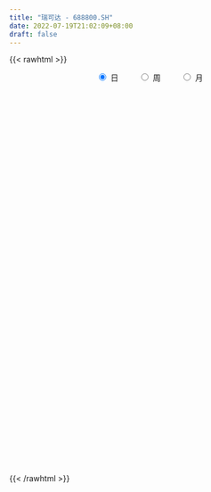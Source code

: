 ```yaml
---
title: "瑞可达 - 688800.SH"
date: 2022-07-19T21:02:09+08:00
draft: false
---
```

{{< rawhtml >}}
    <div style="text-align: center">
        <label style="padding: 1rem;"><input style="margin-right: .5rem" type="radio" name="period" value="D" checked onclick="period_change(this)">日</label>
        <label style="padding: 1rem;"><input style="margin-right: .5rem" type="radio" name="period" value="W" onclick="period_change(this)">周</label>
        <label style="padding: 1rem;"><input style="margin-right: .5rem" type="radio" name="period" value="M" onclick="period_change(this)">月</label>
    </div>
    <div id="chart" style="height: 700px;"></div> 
    <script type="text/javascript">
        const D_v = [173000.58,68394.93,41749.42,36392.82,18940.03,33389.83,48201.37,34519.11,25380.93,23760.52,35125.23,25265.91,25299.22,26226.22,25684.6,23265.61,26842.21,14514.76,6675.71,12321.97,6061.53,7987.99,34538.47,21691.25,18036.44,9671.72,11900.12,14184.71,9635.21,9261.22,10511.61,5196.71,7760.41,18551.32,7274.31,5450.75,9440.01,7488.5,5854.24,6842.69,5285.84,6412.19,10259.42,7087.72,5639.05,3454.71,1422.59,6055.27,8345.66,3587.12,6268.36,5003.21,2233.27,3162.41,4306.78,3396.06,13584.73,7692.38,7551.13,4082.8,6473.75,8421.5,6304.52,12288.23,22387.02,17958.62,19724.96,9991.37,14666.76,18415.24,22060.32,15357.1,24800.22,19459.24,16161.7,23300.88,22994.98,12056.05,21850.89,9194.43,15513.97,22661.97,21300.06,8126.48,13209.59,8246.92,13986.39,20812.34,5438.18,8203.76,8510.09,16156.07,5806.07,7458.39,6694.73,9987.43,9581.68,12016.63,6793.26,5090.64,6976.48,8387.21,9316.05,9372.8,6588.55,6029.7,3074.56,7322.54,5491.55,7409.89,9214.89,7449.07,9993.93,6593.93,8192.77,6377.4,7399.38,10997.66,9979.94,13566.35,8049.04,5725.07,6624.15,6548.95,15957.22,9674.07,19468.93,8052.25,14103.15,12522.96,12048.37,8659.48,11627.15,8547.42,9673.61,5618.28,4883.3,9665.54,6462.83,2928.86,8734.43,7841.25,7318.91,6418.13,5578.3,5454.75,3187.7,12456.14,10807.5,13897.76,13421.06,8982.49,12514.23,6538.44,6028.35,7802.96,10946.01,16503.95,8024.77,8228.23,5129.32,7216.25,13210.92,12189.08,7243.7,4270.61,6487.38,4258.8,4702.95,7325.06,11620.54,7480.35,11924.33,7793.18,7927.42,5216.84,12923.7,12418.85,11114.09,4666.69,5913.11,3994.07,3636.98,4337.25,5748.18,7722.34,16755.55,12593.76,7932.82,4674.3,7049.48,5697.07,7789.55,5010.64,4169.73,5370.49,3653.78,5868.62,4073.24,4175.64,5295.81,3857.6,3163.1,4977.2,6318.79,4752.86,7737.13,10979.76,14947.32,10937.38,8675.53,5588.79,5994.23,9994.32,7912.1,4830.2,9243.11,9958.22,13077.47,8663.1,13921.33,16341.4,11509.15,17372.21,9625.52,8824.24,10759.85,10668.49,11386.42,8791.79,7270.4,22610.37,10908.47,11221.24,7338.8,4455.98,7992.85,5578.76,6637.3,7482.42]
const D_histogram = [0.0,-0.3031339031,-0.9839011047,-2.0134036005,-2.2775733211,-1.3320792467,-0.1458939833,0.2147954622,-0.143835896,-0.103289736,-0.0173770905,-0.0038583599,-0.2278676044,0.0732966828,0.5281308184,1.0784860762,1.1730274345,1.0501869101,0.6317683284,0.0945301304,-0.0814395686,-0.3814945557,-0.1524115256,0.217335793,0.3369205024,0.1592924793,0.1604283323,0.526540853,0.6013290542,0.5029078069,0.2188869756,-0.1064473451,-0.2240371025,-0.6329582412,-0.905487324,-1.2140244486,-1.4866227316,-1.4618316932,-1.4362344984,-1.3271519656,-1.1135526882,-1.0785907349,-0.7369639345,-0.3540097712,-0.2260730692,-0.201626448,-0.1854314919,-0.6119858473,-0.7638811135,-0.4939673273,-0.3587921401,-0.1171402621,-0.0081374165,0.0145807295,0.0770814614,0.2740223364,0.9846210505,1.4179947259,1.7863143275,1.7222520818,1.4434118797,1.4401408507,1.104235327,0.8289271951,1.1931801859,1.7348196378,1.8447525364,1.8630329874,2.4255689224,2.5960509831,2.9188476789,2.7213101366,2.4538697745,2.5747917671,3.5906280616,3.820655969,3.3835873424,3.0222279904,2.475954878,1.983555367,1.822544742,1.1396256118,0.694387793,0.3254313251,0.5410855443,0.5566869004,0.6656214635,0.3133720164,-0.1608540405,-0.0500442326,-0.5265705354,-1.332283744,-1.8555188023,-2.426591088,-2.5856610577,-2.7913523215,-2.2394791511,-1.0451521557,-0.6583683328,-0.5718740416,-0.7170312965,-0.0638490118,0.0811259335,0.6828243705,0.6863622873,0.3349329623,0.4130237511,0.7304055244,0.5591601396,-0.0714652673,-1.0882642503,-1.9537312505,-2.1799372421,-2.5815063051,-3.1407215217,-3.3078912015,-2.3176698466,-1.5267758691,-0.7130871664,0.1919218699,0.3009103069,0.4782900621,0.2018569126,-0.5230376462,-1.3979294129,-1.9738098797,-2.5547794221,-2.8161191454,-3.2411850612,-3.6294350268,-3.9008905296,-3.6401458173,-3.6064140358,-3.4634582611,-2.9861615778,-2.2377490251,-1.6534820579,-0.742661687,-0.1805684292,0.0783737571,0.0142148866,0.5281725939,0.9908775583,1.3643116484,1.385329132,1.626646791,1.3515099663,0.7793284783,0.1404428612,-0.672368019,-0.9112357177,-1.0450787605,-0.5848585576,-0.3194481861,-0.2588872596,-0.3656827124,0.1674283279,0.8365286634,1.1275804972,1.408911281,1.6400248386,1.8608241536,1.9285166307,2.2350015319,2.4625890252,2.3296206472,2.6838905312,2.5830457125,2.0565822998,1.0099296286,-0.1098146991,-0.9668952577,-1.8770532302,-2.268796621,-2.5843168674,-2.6624293708,-2.0391261561,-1.1197261332,-0.6940921549,-0.3759479808,-0.152484295,-0.2103295886,-0.779853966,-0.9332708412,-0.6963710848,-0.6896143476,0.4306805757,1.5816661825,2.1863397728,2.6722905441,2.9961035751,3.1070580721,2.9121547721,2.6650571177,2.1764204124,1.9399523336,1.7137980684,1.5001430597,1.2708327067,1.0529595861,0.6157892828,0.1347953954,-0.1317789402,-0.5266532976,-0.7541287774,-0.7934771778,-0.5744701657,0.1275113134,0.7556122067,1.1827806926,1.0287889097,0.6279457265,0.6924867313,1.0992812332,1.2047290841,0.9343356617,0.5259328101,0.3179966016,0.1482435569,-0.1447312621,-0.2458948808,0.5052736673,0.9115742852,0.8020112693,0.6474464046,0.0737180915,-0.0136009114,-0.1118042488,-0.3103442493,-0.4808861145,-0.6404357603,0.2288759909,0.2546865179,0.5322778649,0.6009184349,0.4723598819,0.8946725039,0.9999064029,1.4085091114,1.1542743296]
const D_fast = [0.0,-0.3789173789,-1.3056598567,-2.8385132525,-3.6720763034,-3.0596020407,-1.9098902731,-1.495501962,-1.8900922943,-1.8753685683,-1.7938001954,-1.7812460548,-2.0622222004,-1.7427337424,-1.1558669022,-0.3358901254,0.0519080915,0.1916142946,-0.0688622049,-0.5824678703,-0.7787974615,-1.1742260875,-0.9832459387,-0.5591646719,-0.355349837,-0.4931547403,-0.4519118042,0.0458359298,0.2709563946,0.298262099,0.0689630115,-0.2829831454,-0.4565821784,-1.0237428775,-1.5226437912,-2.134687028,-2.7789409938,-3.1196078788,-3.4530693086,-3.6757747672,-3.7405636619,-3.9752493923,-3.8178635755,-3.523411855,-3.4519934203,-3.4779534111,-3.508116328,-4.0876671452,-4.4305326898,-4.2841107354,-4.2386335832,-4.0262667708,-3.9192982793,-3.8929349509,-3.8111638537,-3.5457173946,-2.5889634178,-1.8010910609,-0.9861928775,-0.6196921027,-0.5376793349,-0.1809151512,-0.2407618432,-0.3088381763,0.353709861,1.3290542223,1.900175255,2.3842139529,3.5531421185,4.3726369249,5.4251455405,5.9079355323,6.2539626139,7.0185825482,8.9320758581,10.1172677577,10.5260959668,10.9202936124,10.9930092195,10.9964985503,11.2911241108,10.8931113834,10.6214705129,10.3338718763,10.6847974815,10.8395705628,11.1149104918,10.8410040488,10.3265644818,10.4248632315,9.8166942949,8.6779101503,7.6907953914,6.5130753337,5.7075900995,4.8040607553,4.7960641381,5.7291030944,5.9512948341,5.894820615,5.570405536,6.2076255677,6.3728819963,7.1452865259,7.3204150146,7.0527189301,7.2340656567,7.7340488111,7.7025934613,7.0541017375,5.765236692,4.4113368792,3.6401465771,2.5932009378,1.2488053408,0.2546628606,0.6654667538,1.0746667641,1.7100836751,2.6630731789,2.8472891927,3.1442414633,2.9182725419,2.0626185717,0.8382444518,-0.231088485,-1.4507528829,-2.4161223925,-3.6514845737,-4.947093296,-6.1937714312,-6.8430631732,-7.7109349007,-8.4338436912,-8.7030874024,-8.514112106,-8.3432156532,-7.6180607041,-7.1011095536,-6.822573928,-6.8831790768,-6.237178221,-5.5267538671,-4.8122418649,-4.4448920982,-3.7969127415,-3.7341720747,-4.1115214431,-4.7152963449,-5.6961992299,-6.1628758579,-6.5579885909,-6.2439830274,-6.0584347024,-6.0625955908,-6.2608117217,-5.6858435995,-4.807611098,-4.23466414,-3.6011055359,-2.9599857687,-2.2739804153,-1.7241587805,-0.8589234964,-0.0156887468,0.4337480371,1.4589905539,2.0039071633,1.9915893255,1.1974190615,0.050221059,-1.048583314,-2.4280045941,-3.3869471401,-4.3485466033,-5.0922664494,-4.9787447738,-4.3392762841,-4.0871653445,-3.8630081657,-3.6776655536,-3.7880932444,-4.5525811133,-4.9393156988,-4.8765087136,-5.0421555633,-3.814190496,-2.2677883437,-1.1165298101,0.0374935972,1.110332522,1.998051537,2.53118693,2.950353555,3.0058219528,3.2543419574,3.4566372093,3.6180179656,3.7064157892,3.7517825652,3.4685595826,3.021264544,2.7217454734,2.1952077916,1.7792001174,1.5414824225,1.6168718933,2.3507312006,3.1677351457,3.8905988047,3.9938042492,3.7499474977,3.9876101853,4.6692249954,5.0758551174,5.0390456105,4.7621259613,4.6336889033,4.5009967478,4.1718391133,4.0092017743,4.8866887393,5.5208829284,5.6118227299,5.6191194663,5.0638206761,4.9731014454,4.8469470458,4.570820983,4.2800575892,3.9603990033,4.8869297522,4.9764119087,5.3870727219,5.6059429006,5.5954743181,6.241455066,6.5966655658,7.3573955521,7.3917293527]
const D_slow = [0.0,-0.0757834758,-0.321758752,-0.8251096521,-1.3945029823,-1.727522794,-1.7639962898,-1.7102974243,-1.7462563983,-1.7720788323,-1.7764231049,-1.7773876949,-1.834354596,-1.8160304253,-1.6839977206,-1.4143762016,-1.121119343,-0.8585726155,-0.7006305333,-0.6769980007,-0.6973578929,-0.7927315318,-0.8308344132,-0.7765004649,-0.6922703393,-0.6524472195,-0.6123401365,-0.4807049232,-0.3303726596,-0.2046457079,-0.149923964,-0.1765358003,-0.2325450759,-0.3907846362,-0.6171564672,-0.9206625794,-1.2923182623,-1.6577761856,-2.0168348102,-2.3486228016,-2.6270109736,-2.8966586574,-3.080899641,-3.1694020838,-3.2259203511,-3.2763269631,-3.3226848361,-3.4756812979,-3.6666515763,-3.7901434081,-3.8798414431,-3.9091265087,-3.9111608628,-3.9075156804,-3.8882453151,-3.819739731,-3.5735844683,-3.2190857868,-2.772507205,-2.3419441845,-1.9810912146,-1.6210560019,-1.3449971702,-1.1377653714,-0.8394703249,-0.4057654155,0.0554227186,0.5211809655,1.1275731961,1.7765859419,2.5062978616,3.1866253957,3.8000928394,4.4437907811,5.3414477965,6.2966117888,7.1425086244,7.898065622,8.5170543415,9.0129431832,9.4685793688,9.7534857717,9.9270827199,10.0084405512,10.1437119373,10.2828836624,10.4492890283,10.5276320324,10.4874185223,10.4749074641,10.3432648303,10.0101938943,9.5463141937,8.9396664217,8.2932511573,7.5954130769,7.0355432891,6.7742552502,6.609663167,6.4666946566,6.2874368325,6.2714745795,6.2917560629,6.4624621555,6.6340527273,6.7177859679,6.8210419057,7.0036432867,7.1434333217,7.1255670048,6.8535009423,6.3650681296,5.8200838191,5.1747072429,4.3895268624,3.5625540621,2.9831366004,2.6014426331,2.4231708415,2.471151309,2.5463788857,2.6659514013,2.7164156294,2.5856562179,2.2361738646,1.7427213947,1.1040265392,0.3999967528,-0.4102995125,-1.3176582692,-2.2928809016,-3.2029173559,-4.1045208648,-4.9703854301,-5.7169258246,-6.2763630809,-6.6897335953,-6.8753990171,-6.9205411244,-6.9009476851,-6.8973939634,-6.765350815,-6.5176314254,-6.1765535133,-5.8302212303,-5.4235595325,-5.0856820409,-4.8908499214,-4.8557392061,-5.0238312108,-5.2516401403,-5.5129098304,-5.6591244698,-5.7389865163,-5.8037083312,-5.8951290093,-5.8532719273,-5.6441397615,-5.3622446372,-5.0100168169,-4.6000106073,-4.1348045689,-3.6526754112,-3.0939250282,-2.4782777719,-1.8958726101,-1.2248999773,-0.5791385492,-0.0649929743,0.1874894329,0.1600357581,-0.0816880563,-0.5509513639,-1.1181505191,-1.7642297359,-2.4298370786,-2.9396186177,-3.219550151,-3.3930731897,-3.4870601849,-3.5251812586,-3.5777636558,-3.7727271473,-4.0060448576,-4.1801376288,-4.3525412157,-4.2448710718,-3.8494545261,-3.3028695829,-2.6347969469,-1.8857710531,-1.1090065351,-0.3809678421,0.2852964373,0.8294015404,1.3143896238,1.7428391409,2.1178749059,2.4355830825,2.6988229791,2.8527702998,2.8864691486,2.8535244136,2.7218610892,2.5333288948,2.3349596004,2.191342059,2.2232198873,2.412122939,2.7078181121,2.9650153395,3.1220017712,3.295123454,3.5699437623,3.8711260333,4.1047099487,4.2361931513,4.3156923017,4.3527531909,4.3165703754,4.2550966552,4.381415072,4.6093086433,4.8098114606,4.9716730617,4.9901025846,4.9867023568,4.9587512946,4.8811652323,4.7609437036,4.6008347636,4.6580537613,4.7217253908,4.854794857,5.0050244657,5.1231144362,5.3467825622,5.5967591629,5.9488864407,6.2374550231]
const D_data = [['2021-07-22', 68.0, 95.5, 68.0, 99.69],['2021-07-23', 90.98, 90.75, 83.5, 92.99],['2021-07-26', 91.0, 82.8, 81.5, 92.74],['2021-07-27', 83.0, 72.5, 70.33, 83.8],['2021-07-28', 72.5, 76.7, 69.05, 79.7],['2021-07-29', 76.0, 92.04, 76.0, 92.04],['2021-07-30', 98.0, 100.0, 93.1, 102.8],['2021-08-02', 97.0, 93.63, 85.3, 99.86],['2021-08-03', 91.08, 84.4, 82.78, 91.7],['2021-08-04', 85.0, 88.19, 82.82, 89.57],['2021-08-05', 89.18, 88.8, 87.02, 94.66],['2021-08-06', 89.13, 87.9, 85.18, 92.0],['2021-08-09', 85.88, 84.0, 78.75, 86.98],['2021-08-10', 82.23, 90.47, 81.38, 90.71],['2021-08-11', 89.2, 94.44, 86.11, 95.87],['2021-08-12', 93.4, 98.79, 92.57, 100.98],['2021-08-13', 100.79, 95.55, 94.41, 108.02],['2021-08-16', 96.05, 93.5, 89.66, 97.25],['2021-08-17', 92.0, 88.89, 88.2, 94.47],['2021-08-18', 89.2, 85.0, 82.06, 90.72],['2021-08-19', 84.25, 87.5, 82.51, 88.33],['2021-08-20', 89.0, 84.36, 83.01, 91.08],['2021-08-23', 85.83, 90.47, 83.01, 94.49],['2021-08-24', 94.31, 93.77, 89.76, 94.31],['2021-08-25', 93.77, 92.08, 91.51, 97.66],['2021-08-26', 93.1, 88.3, 88.0, 93.92],['2021-08-27', 86.0, 90.1, 84.03, 90.88],['2021-08-30', 87.97, 95.87, 87.78, 96.67],['2021-08-31', 96.11, 93.81, 92.0, 97.65],['2021-09-01', 93.26, 91.98, 88.58, 93.66],['2021-09-02', 90.11, 88.88, 87.28, 90.2],['2021-09-03', 88.0, 86.73, 86.15, 90.79],['2021-09-06', 87.0, 87.97, 86.18, 91.38],['2021-09-07', 89.3, 82.5, 78.0, 89.3],['2021-09-08', 81.5, 81.67, 79.35, 82.7],['2021-09-09', 80.75, 78.68, 78.25, 81.48],['2021-09-10', 78.0, 76.31, 73.21, 79.26],['2021-09-13', 76.66, 77.97, 73.21, 79.39],['2021-09-14', 78.88, 76.69, 75.9, 79.27],['2021-09-15', 76.66, 76.68, 73.06, 77.66],['2021-09-16', 77.55, 77.53, 74.41, 78.12],['2021-09-17', 78.38, 74.69, 74.0, 78.52],['2021-09-22', 74.0, 78.4, 70.55, 80.33],['2021-09-23', 79.44, 80.0, 75.85, 81.05],['2021-09-24', 79.01, 77.5, 76.12, 79.42],['2021-09-27', 75.22, 75.98, 75.0, 77.51],['2021-09-28', 75.13, 75.36, 74.52, 76.16],['2021-09-29', 76.5, 67.89, 66.9, 76.5],['2021-09-30', 67.77, 68.7, 67.21, 70.76],['2021-10-08', 73.37, 73.27, 71.69, 75.22],['2021-10-11', 73.75, 71.79, 69.89, 73.87],['2021-10-12', 71.16, 73.4, 70.39, 74.64],['2021-10-13', 72.03, 72.08, 71.01, 73.02],['2021-10-14', 73.5, 70.8, 70.59, 73.5],['2021-10-15', 72.0, 71.01, 70.51, 72.7],['2021-10-18', 71.99, 72.99, 71.23, 74.68],['2021-10-19', 71.6, 81.87, 71.6, 85.0],['2021-10-20', 81.0, 81.98, 78.24, 83.5],['2021-10-21', 83.0, 84.2, 79.0, 86.48],['2021-10-22', 84.18, 80.65, 80.11, 84.18],['2021-10-25', 79.99, 77.99, 77.6, 80.99],['2021-10-26', 78.99, 81.58, 75.99, 82.56],['2021-10-27', 82.9, 77.3, 77.19, 82.9],['2021-10-28', 77.88, 77.0, 72.0, 77.88],['2021-10-29', 80.0, 85.93, 79.99, 89.89],['2021-11-01', 86.39, 91.7, 85.85, 94.44],['2021-11-02', 91.59, 89.47, 88.16, 95.9],['2021-11-03', 92.34, 90.2, 88.99, 94.65],['2021-11-04', 90.68, 100.44, 90.68, 103.19],['2021-11-05', 101.05, 99.74, 97.0, 107.44],['2021-11-08', 98.57, 105.51, 94.44, 108.15],['2021-11-09', 107.0, 102.0, 100.2, 108.78],['2021-11-10', 101.58, 102.44, 99.27, 109.79],['2021-11-11', 102.44, 109.52, 102.44, 114.21],['2021-11-12', 109.79, 127.0, 108.5, 128.19],['2021-11-15', 131.99, 124.34, 119.1, 131.99],['2021-11-16', 126.0, 119.27, 116.81, 127.8],['2021-11-17', 119.27, 121.7, 118.21, 127.09],['2021-11-18', 122.91, 120.3, 116.0, 124.88],['2021-11-19', 118.0, 121.2, 116.85, 123.37],['2021-11-22', 120.73, 126.43, 119.0, 128.48],['2021-11-23', 126.37, 120.16, 114.96, 128.0],['2021-11-24', 117.8, 122.22, 116.4, 128.66],['2021-11-25', 125.35, 122.8, 117.59, 126.79],['2021-11-26', 121.98, 131.5, 121.35, 134.38],['2021-11-29', 130.47, 131.52, 127.88, 136.5],['2021-11-30', 134.55, 135.0, 126.33, 139.86],['2021-12-01', 134.5, 130.45, 127.35, 134.5],['2021-12-02', 128.0, 128.24, 127.0, 131.88],['2021-12-03', 129.56, 136.0, 127.05, 136.5],['2021-12-06', 133.43, 128.9, 127.89, 135.01],['2021-12-07', 128.9, 122.0, 117.0, 132.8],['2021-12-08', 123.83, 122.05, 120.0, 124.99],['2021-12-09', 122.57, 118.08, 117.31, 122.57],['2021-12-10', 115.67, 120.48, 115.67, 124.93],['2021-12-13', 122.29, 117.88, 116.0, 122.29],['2021-12-14', 118.9, 127.34, 117.43, 129.99],['2021-12-15', 127.34, 139.8, 123.86, 142.33],['2021-12-16', 139.82, 134.24, 132.8, 142.11],['2021-12-17', 132.09, 132.2, 130.0, 135.6],['2021-12-20', 133.52, 129.53, 125.35, 134.41],['2021-12-21', 129.41, 141.5, 125.77, 142.74],['2021-12-22', 138.74, 138.2, 137.31, 149.9],['2021-12-23', 134.8, 147.17, 132.29, 148.5],['2021-12-24', 147.4, 142.8, 141.5, 149.4],['2021-12-27', 140.11, 138.77, 136.18, 143.43],['2021-12-28', 138.23, 144.68, 137.46, 145.15],['2021-12-29', 145.19, 150.2, 137.0, 152.0],['2021-12-30', 145.91, 146.0, 144.39, 151.31],['2021-12-31', 145.37, 139.28, 137.5, 149.0],['2022-01-04', 137.0, 130.5, 127.01, 139.35],['2022-01-05', 128.29, 127.01, 121.23, 130.49],['2022-01-06', 124.84, 131.27, 123.5, 132.86],['2022-01-07', 130.15, 126.24, 122.83, 132.66],['2022-01-10', 128.13, 120.04, 117.89, 128.13],['2022-01-11', 118.45, 120.96, 117.38, 123.2],['2022-01-12', 122.77, 135.91, 120.73, 136.79],['2022-01-13', 139.7, 137.1, 131.55, 140.04],['2022-01-14', 136.25, 141.2, 135.0, 150.85],['2022-01-17', 141.98, 147.15, 139.96, 156.86],['2022-01-18', 147.24, 140.48, 140.0, 147.76],['2022-01-19', 139.66, 142.8, 135.6, 145.78],['2022-01-20', 139.8, 137.5, 133.42, 142.59],['2022-01-21', 137.78, 129.41, 128.21, 140.37],['2022-01-24', 122.38, 122.76, 118.01, 127.19],['2022-01-25', 115.56, 121.5, 115.5, 127.87],['2022-01-26', 121.5, 116.68, 112.51, 126.5],['2022-01-27', 115.03, 116.35, 113.0, 120.0],['2022-01-28', 116.23, 110.0, 108.1, 119.5],['2022-02-07', 113.0, 105.37, 103.45, 114.0],['2022-02-08', 105.37, 101.76, 99.33, 105.37],['2022-02-09', 103.29, 104.98, 99.1, 107.29],['2022-02-10', 109.62, 99.5, 96.69, 109.62],['2022-02-11', 97.62, 97.86, 96.15, 102.66],['2022-02-14', 98.0, 100.38, 92.51, 103.72],['2022-02-15', 101.89, 104.15, 98.77, 105.0],['2022-02-16', 104.15, 103.22, 98.63, 104.3],['2022-02-17', 102.59, 109.44, 101.7, 111.19],['2022-02-18', 107.68, 107.71, 104.6, 112.7],['2022-02-21', 107.6, 105.11, 104.4, 108.77],['2022-02-22', 104.3, 100.64, 98.92, 104.56],['2022-02-23', 100.64, 108.35, 100.37, 109.77],['2022-02-24', 108.35, 110.02, 105.99, 113.05],['2022-02-25', 112.5, 111.21, 106.68, 112.5],['2022-02-28', 110.28, 108.11, 105.7, 111.84],['2022-03-01', 108.5, 111.99, 105.0, 113.6],['2022-03-02', 110.21, 105.87, 105.87, 110.25],['2022-03-03', 105.5, 99.99, 97.49, 106.85],['2022-03-04', 100.24, 95.54, 95.0, 100.74],['2022-03-07', 96.4, 88.5, 86.6, 96.91],['2022-03-08', 88.92, 91.47, 87.68, 93.88],['2022-03-09', 95.8, 90.22, 88.0, 95.8],['2022-03-10', 92.39, 97.1, 92.39, 99.67],['2022-03-11', 96.5, 95.45, 92.5, 99.18],['2022-03-14', 93.38, 92.71, 91.16, 94.61],['2022-03-15', 92.0, 89.4, 88.49, 94.37],['2022-03-16', 92.0, 97.66, 88.11, 100.8],['2022-03-17', 100.17, 102.21, 98.79, 107.36],['2022-03-18', 105.0, 100.08, 98.5, 105.01],['2022-03-21', 100.08, 101.79, 97.2, 104.0],['2022-03-22', 98.63, 103.09, 98.05, 105.0],['2022-03-23', 103.3, 104.97, 99.31, 107.9],['2022-03-24', 116.98, 104.8, 101.66, 116.98],['2022-03-25', 104.91, 110.0, 102.01, 112.0],['2022-03-28', 108.94, 111.95, 105.55, 113.83],['2022-03-29', 113.88, 109.3, 108.74, 113.89],['2022-03-30', 110.0, 117.8, 107.29, 117.8],['2022-03-31', 117.8, 114.77, 112.6, 120.0],['2022-04-01', 113.99, 109.55, 108.31, 114.5],['2022-04-06', 109.55, 100.0, 98.37, 109.55],['2022-04-07', 99.49, 93.59, 93.0, 100.0],['2022-04-08', 93.69, 91.09, 90.77, 96.98],['2022-04-11', 95.64, 84.44, 84.01, 95.64],['2022-04-12', 85.2, 85.62, 81.04, 87.98],['2022-04-13', 85.89, 82.5, 81.66, 85.89],['2022-04-14', 84.0, 82.0, 81.27, 85.78],['2022-04-15', 81.98, 90.0, 68.94, 90.63],['2022-04-18', 91.0, 96.19, 85.38, 97.7],['2022-04-19', 94.94, 92.45, 92.0, 99.17],['2022-04-20', 93.96, 92.2, 91.1, 95.97],['2022-04-21', 90.76, 91.77, 90.76, 95.95],['2022-04-22', 91.0, 88.04, 87.3, 91.2],['2022-04-25', 85.35, 79.0, 78.4, 87.06],['2022-04-26', 76.63, 81.01, 76.63, 83.0],['2022-04-27', 78.6, 84.89, 75.5, 87.0],['2022-04-28', 83.61, 81.5, 77.64, 83.64],['2022-04-29', 87.9, 97.8, 83.05, 97.8],['2022-05-05', 97.97, 104.58, 97.97, 106.0],['2022-05-06', 101.58, 103.5, 100.58, 108.5],['2022-05-09', 101.2, 106.5, 101.2, 107.98],['2022-05-10', 103.03, 108.62, 102.98, 110.58],['2022-05-11', 105.36, 109.37, 105.36, 115.0],['2022-05-12', 110.05, 107.62, 104.0, 113.11],['2022-05-13', 107.62, 108.0, 104.63, 109.48],['2022-05-16', 108.96, 105.0, 104.83, 110.53],['2022-05-17', 105.51, 108.0, 104.73, 109.13],['2022-05-18', 108.0, 108.56, 105.5, 110.0],['2022-05-19', 105.19, 109.09, 105.19, 112.99],['2022-05-20', 107.5, 109.13, 106.5, 112.55],['2022-05-23', 108.64, 109.36, 105.0, 110.52],['2022-05-24', 109.04, 105.9, 103.6, 114.6],['2022-05-25', 105.5, 103.57, 101.3, 107.5],['2022-05-26', 103.83, 104.64, 100.26, 106.52],['2022-05-27', 105.0, 101.37, 99.1, 107.52],['2022-05-30', 102.29, 101.64, 97.88, 102.29],['2022-05-31', 100.6, 103.0, 98.09, 104.14],['2022-06-01', 102.1, 106.5, 102.03, 108.84],['2022-06-02', 105.0, 115.19, 103.9, 117.0],['2022-06-06', 117.0, 118.56, 114.2, 126.36],['2022-06-07', 118.01, 120.05, 114.0, 121.16],['2022-06-08', 121.0, 114.8, 112.01, 121.0],['2022-06-09', 113.13, 111.3, 108.8, 114.57],['2022-06-10', 111.0, 117.21, 110.0, 118.5],['2022-06-13', 116.11, 123.99, 114.85, 126.33],['2022-06-14', 125.0, 123.06, 116.74, 125.0],['2022-06-15', 125.2, 119.33, 119.0, 126.5],['2022-06-16', 119.0, 116.94, 115.7, 120.69],['2022-06-17', 115.42, 118.73, 114.98, 121.19],['2022-06-20', 117.0, 118.99, 117.0, 126.8],['2022-06-21', 120.0, 116.81, 114.45, 122.71],['2022-06-22', 117.51, 118.6, 115.73, 124.0],['2022-06-23', 121.0, 131.77, 119.48, 133.99],['2022-06-24', 132.13, 131.8, 128.0, 135.99],['2022-06-27', 132.0, 127.5, 125.32, 134.15],['2022-06-28', 126.51, 127.5, 123.67, 129.41],['2022-06-29', 125.05, 121.27, 121.08, 128.3],['2022-06-30', 121.27, 126.31, 120.2, 130.18],['2022-07-01', 126.31, 126.33, 123.2, 132.89],['2022-07-04', 129.99, 124.8, 118.61, 130.85],['2022-07-05', 125.98, 124.52, 120.5, 127.0],['2022-07-06', 124.75, 123.98, 120.76, 126.9],['2022-07-07', 124.62, 139.3, 122.06, 141.5],['2022-07-08', 139.3, 132.02, 131.5, 143.48],['2022-07-11', 130.05, 137.0, 127.0, 139.44],['2022-07-12', 135.66, 136.48, 133.66, 141.68],['2022-07-13', 137.88, 135.0, 131.08, 138.66],['2022-07-14', 135.43, 144.0, 134.61, 146.33],['2022-07-15', 139.02, 143.0, 139.0, 145.77],['2022-07-18', 140.91, 149.99, 137.37, 149.99],['2022-07-19', 147.0, 144.0, 142.02, 153.7]]
const W_v = [241395.51,178673.47,144051.7,127317.86,47561.96,95838.0,48789.46,48476.8,31883.46,22986.19,19278.23,3587.12,20974.03,36307.1,55875.02,80756.95,97838.58,89397.23,80812.07,56687.59,44625.35,43469.64,40641.09,29328.24,33251.82,42947.15,40513.56,67255.62,53405.38,36303.56,33241.58,37484.39,55353.98,49306.04,45973.8,26963.44,26425.95,45785.47,38106.81,38200.3,20526.58,30221.04,23135.86,21469.35,29788.54,46143.25,41937.95,63512.45,57250.31,60967.45,36587.63,14119.72]
const W_histogram = [0.0,0.5903133903,0.1558260079,0.3618336028,-0.2446576958,-0.2476236113,-0.4529705638,-1.2232835213,-1.7429415952,-1.7915679419,-2.2792513853,-2.1581250987,-2.0927141482,-1.301453523,-0.3720023114,1.1405532549,3.7950446988,4.9076649597,6.0118236677,6.668952402,5.7186141138,5.5359242254,5.7598651133,5.3127016319,3.8486911006,3.6022090307,2.4164385401,0.2123021625,-2.0511112166,-2.8250010777,-3.0235212857,-4.0674975832,-4.5831125638,-4.428866304,-3.515160116,-2.8271145593,-3.4594897589,-3.7699312575,-3.9092460243,-3.1771457784,-2.1890957463,-1.1640083669,-0.3818559864,-0.3594409814,0.5636147474,1.2484535021,1.7133277832,2.7491521122,2.8990918862,3.1915138043,3.8882328657,4.1560720256]
const W_fast = [0.0,0.7378917379,0.3423608575,0.638826853,-0.0288288695,-0.0937006879,-0.4122902813,-1.488424119,-2.4438175917,-2.940335924,-3.9978322137,-4.4162372017,-4.8740047884,-4.4081075438,-3.5716569101,-1.7739630301,1.8292895885,4.1688260893,6.7759407142,9.100307549,9.5796227894,10.7809139573,12.4448211235,13.3258330501,12.8239952939,13.4780654817,12.8964046261,10.7453437891,7.9691526058,6.4890124753,5.5346119459,3.4737612526,1.812368131,0.8593978149,0.8943139739,0.8755808908,-0.6216667486,-1.8745910615,-2.9912173344,-3.0534035331,-2.6126274376,-1.8785421499,-1.191853766,-1.2592990064,-0.1953395907,0.8016125395,1.6948187664,3.4179311234,4.292643869,5.3829442381,7.051721516,8.3585786823]
const W_slow = [0.0,0.1475783476,0.1865348496,0.2769932503,0.2158288263,0.1539229235,0.0406802825,-0.2651405978,-0.7008759966,-1.1487679821,-1.7185808284,-2.2581121031,-2.7812906401,-3.1066540209,-3.1996545987,-2.914516285,-1.9657551103,-0.7388388704,0.7641170466,2.431355147,3.8610086755,5.2449897319,6.6849560102,8.0131314182,8.9753041933,9.875856451,10.479966086,10.5330416266,10.0202638225,9.314013553,8.5581332316,7.5412588358,6.3954806949,5.2882641189,4.4094740899,3.7026954501,2.8378230103,1.895340196,0.9180286899,0.1237422453,-0.4235316913,-0.714533783,-0.8099977796,-0.899858025,-0.7589543381,-0.4468409626,-0.0185090168,0.6687790112,1.3935519828,2.1914304339,3.1634886503,4.2025066567]
const W_data = [['2021-07-23', 68.0, 90.75, 68.0, 99.69],['2021-07-30', 91.0, 100.0, 69.05, 102.8],['2021-08-06', 97.0, 87.9, 82.78, 99.86],['2021-08-13', 85.88, 95.55, 78.75, 108.02],['2021-08-20', 96.05, 84.36, 82.06, 97.25],['2021-08-27', 85.83, 90.1, 83.01, 97.66],['2021-09-03', 87.97, 86.73, 86.15, 97.65],['2021-09-10', 87.0, 76.31, 73.21, 91.38],['2021-09-17', 76.66, 74.69, 73.06, 79.39],['2021-09-24', 74.0, 77.5, 70.55, 81.05],['2021-09-30', 75.22, 68.7, 66.9, 77.51],['2021-10-08', 73.37, 73.27, 71.69, 75.22],['2021-10-15', 73.75, 71.01, 69.89, 74.64],['2021-10-22', 71.99, 80.65, 71.23, 86.48],['2021-10-29', 79.99, 85.93, 72.0, 89.89],['2021-11-05', 86.39, 99.74, 85.85, 107.44],['2021-11-12', 98.57, 127.0, 94.44, 128.19],['2021-11-19', 131.99, 121.2, 116.0, 131.99],['2021-11-26', 120.73, 131.5, 114.96, 134.38],['2021-12-03', 130.47, 136.0, 126.33, 139.86],['2021-12-10', 133.43, 120.48, 115.67, 135.01],['2021-12-17', 122.29, 132.2, 116.0, 142.33],['2021-12-24', 133.52, 142.8, 125.35, 149.9],['2021-12-31', 140.11, 139.28, 136.18, 152.0],['2022-01-07', 137.0, 126.24, 121.23, 139.35],['2022-01-14', 128.13, 141.2, 117.38, 150.85],['2022-01-21', 141.98, 129.41, 128.21, 156.86],['2022-01-28', 122.38, 110.0, 108.1, 127.87],['2022-02-11', 113.0, 97.86, 96.15, 114.0],['2022-02-18', 98.0, 107.71, 92.51, 112.7],['2022-02-25', 107.6, 111.21, 98.92, 113.05],['2022-03-04', 110.28, 95.54, 95.0, 113.6],['2022-03-11', 96.4, 95.45, 86.6, 99.67],['2022-03-18', 93.38, 100.08, 88.11, 107.36],['2022-03-25', 100.08, 110.0, 97.2, 116.98],['2022-04-01', 108.94, 109.55, 105.55, 120.0],['2022-04-08', 109.55, 91.09, 90.77, 109.55],['2022-04-15', 95.64, 90.0, 68.94, 95.64],['2022-04-22', 91.0, 88.04, 85.38, 99.17],['2022-04-29', 85.35, 97.8, 75.5, 97.8],['2022-05-06', 97.97, 103.5, 97.97, 108.5],['2022-05-13', 101.2, 108.0, 101.2, 115.0],['2022-05-20', 108.96, 109.13, 104.73, 112.99],['2022-05-27', 108.64, 101.37, 99.1, 114.6],['2022-06-02', 102.29, 115.19, 97.88, 117.0],['2022-06-10', 117.0, 117.21, 108.8, 126.36],['2022-06-17', 116.11, 118.73, 114.85, 126.5],['2022-06-24', 117.0, 131.8, 114.45, 135.99],['2022-07-01', 132.0, 126.33, 120.2, 134.15],['2022-07-08', 129.99, 132.02, 118.61, 143.48],['2022-07-15', 130.05, 143.0, 127.0, 146.33],['2022-07-22', 140.91, 144.0, 137.37, 153.7]]
const M_v = [420068.98,438589.4400000001,147594.22,116743.27,371038.14,192518.6,183968.15,128528.82,204800.4,153221.48,106424.48,216892.36,122343.29]
const M_histogram = [0.0,-0.395031339,-2.2234823159,-2.1474148782,1.1552290331,3.4460723547,2.8330737825,2.1736464298,2.0603735342,0.7826502198,0.2551060983,1.3805709493,3.1213092019]
const M_fast = [0.0,-0.4937891738,-2.8781107296,-3.3388970115,0.2525541581,3.4049155684,3.5001854418,3.3841696965,3.7859901844,2.703929425,2.2401618281,3.7107694164,6.2318349695]
const M_slow = [0.0,-0.0987578348,-0.6546284137,-1.1914821333,-0.902674875,-0.0411567863,0.6671116593,1.2105232667,1.7256166503,1.9212792052,1.9850557298,2.3301984671,3.1105257676]
const M_data = [['2021-07-30', 68.0, 100.0, 68.0, 102.8],['2021-08-31', 97.0, 93.81, 78.75, 108.02],['2021-09-30', 93.26, 68.7, 66.9, 93.66],['2021-10-29', 73.37, 85.93, 69.89, 89.89],['2021-11-30', 86.39, 135.0, 85.85, 139.86],['2021-12-31', 134.5, 139.28, 115.67, 152.0],['2022-01-28', 137.0, 110.0, 108.1, 156.86],['2022-02-28', 113.0, 108.11, 92.51, 114.0],['2022-03-31', 108.5, 114.77, 86.6, 120.0],['2022-04-29', 113.99, 97.8, 68.94, 114.5],['2022-05-31', 97.97, 103.0, 97.88, 115.0],['2022-06-30', 102.1, 126.31, 102.03, 135.99],['2022-07-29', 126.31, 144.0, 118.61, 153.7]]
        const D_a = [null,null,null,null,69.05,null,null,null,null,null,null,null,null,null,null,null,108.02,null,null,null,null,null,null,null,null,null,84.03,null,null,null,null,null,91.38,null,null,null,null,null,null,73.06,null,null,null,81.05,null,null,null,null,null,null,69.89,null,null,null,null,null,null,null,86.48,null,null,null,null,72.0,null,null,null,null,null,null,null,null,null,null,null,131.99,null,null,null,null,null,114.96,null,null,null,null,139.86,null,null,null,null,null,null,null,115.67,null,null,null,null,null,null,null,null,null,null,null,null,152.0,null,null,null,null,null,null,null,117.38,null,null,null,156.86,null,null,null,null,null,null,null,null,null,null,null,null,null,null,92.51,null,null,null,null,null,null,null,113.05,null,null,null,null,null,null,86.6,null,null,null,null,null,null,null,null,null,null,null,null,null,null,null,null,null,120.0,null,null,null,null,null,null,null,null,68.94,null,null,null,null,null,null,null,null,null,null,null,null,null,null,115.0,null,null,null,null,null,null,null,null,null,null,null,null,97.88,null,null,null,null,null,null,null,null,null,null,null,null,null,null,null,null,null,135.99,null,null,null,null,null,118.61,null,null,null,null,null,141.68,null,null,null,null,null]
const W_a = [null,null,null,108.02,null,null,null,null,null,null,66.9,null,null,null,null,null,null,null,null,null,null,null,null,null,null,null,156.86,null,null,null,null,null,null,null,null,null,null,68.94,null,null,null,115.0,null,null,null,null,null,null,null,null,null,null]
const M_a = [null,null,null,null,null,null,156.86,null,null,null,null,null,null]
        const D_b = [[{ coord: ['2021-07-28', 91.38] }, { coord: ['2021-09-06', 84.03] }],[{ coord: ['2021-09-15', 81.05] }, { coord: ['2021-10-28', 73.06] }],[{ coord: ['2021-11-15', 131.99] }, { coord: ['2022-01-17', 115.67] }],[{ coord: ['2022-02-14', 113.05] }, { coord: ['2022-05-30', 92.51] }]]
const W_b = [[{ coord: ['2021-08-13', 108.02] }, { coord: ['2022-04-15', 68.94] }]]
const M_b = []
    </script>
{{< /rawhtml >}}